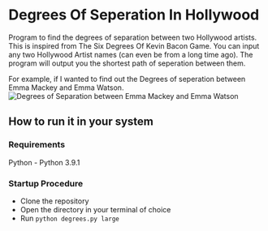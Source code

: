 # Degrees Of Seperation In Hollywood
Program to find the degrees of separation between two Hollywood artists. This is inspired from The Six Degrees Of Kevin Bacon Game. You can input any two Hollywood Artist names (can even be from a long time ago). The program will output you the shortest path of seperation between them.

For example, if I wanted to find out the Degrees of seperation between Emma Mackey and Emma Watson.
![Degrees of Separation between Emma Mackey and Emma Watson](https://i.imgur.com/KmYCjrX.png)

## How to run it in your system

### Requirements
Python - Python 3.9.1

### Startup Procedure
  * Clone the repository
  * Open the directory in your terminal of choice
  * Run `python degrees.py large`
